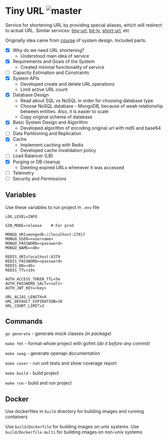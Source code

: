 # Tiny URL ![master](https://github.com/mebr0/tiny-url/actions/workflows/master.yml/badge.svg)

Service for shortening URL by providing special aliases, which will redirect
to actual URL. Similar services: [tiny-url], [bit-ly], [short-url], etc

Originally idea came from [course] of system design. Included parts:

- [x] Why do we need URL shortening?
    * Understood main idea of service
- [x] Requirements and Goals of the System
    * Created minimal functionality of service
- [ ] Capacity Estimation and Constraints
- [x] System APIs
    * Developed create and delete URL operations
    * Limit active URL count
- [x] Database Design
    * Read about SQL vs NoSQL in order for choosing database type
    * Choose NoSQL database - MongoDB, because of weak relationship 
      between entities. Also, it is easier to scale
    * Copy original schema of database
- [x] Basic System Design and Algorithm
    * Developed algorithm of encoding original url with md5 and base64
- [ ] Data Partitioning and Replication
- [x] Cache
    * Implement caching with Redis
    * Developed cache invalidation policy
- [ ] Load Balancer (LB)
- [x] Purging or DB cleanup
    * Deleting expired URLs whenever it was accessed
- [ ] Telemetry
- [ ] Security and Permissions

## Variables

Use these variables to run project in `.env` file

```dotenv
LOG_LEVEL=INFO

GIN_MODE=release    # For prod

MONGO_URI=mongodb://localhost:27017
MONGO_USER=<username>
MONGO_PASSWORD=<password>
MONGO_NAME=<db>

REDIS_URI=localhost:6379
REDIS_PASSWORD=<password>
REDIS_DB=<db>
REDIS_TTL=10s

AUTH_ACCESS_TOKEN_TTL=5m
AUTH_PASSWORD_SALT=<salt>
AUTH_JWT_KEY=<key>

URL_ALIAS_LENGTH=8
URL_DEFAULT_EXPIRATION=30
URL_COUNT_LIMIT=3
```

## Commands

`go generate` - generate mock classes _(in package)_

`make fmt` - format whole project with gofmt _(do it before any commit)_

`make swag` - generate openapi documentation

`make cover` - run unit tests and show coverage report

`make build` - build project

`make run` - build and run project

## Docker

Use dockerfiles in `build` directory for building images and running containers

Use `build/Dockerfile` for building images on unix systems. 
Use `build/Dockerfile.multi` for building images on non-unix systems

[course]: https://www.educative.io/courses/grokking-the-system-design-interview/m2ygV4E81AR
[tiny-url]: https://tinyurl.com/app
[bit-ly]: https://bitly.com/
[short-url]: https://www.shorturl.at/

